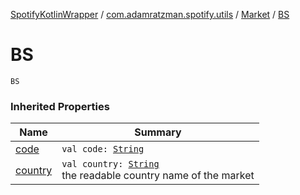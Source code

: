 [SpotifyKotlinWrapper](../../index.md) / [com.adamratzman.spotify.utils](../index.md) / [Market](index.md) / [BS](./-b-s.md)

# BS

`BS`

### Inherited Properties

| Name | Summary |
|---|---|
| [code](code.md) | `val code: `[`String`](https://kotlinlang.org/api/latest/jvm/stdlib/kotlin/-string/index.html) |
| [country](country.md) | `val country: `[`String`](https://kotlinlang.org/api/latest/jvm/stdlib/kotlin/-string/index.html)<br>the readable country name of the market |
